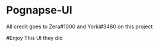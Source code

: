 # Pognapse-UI
All credit goes to Zera#1000 and Yorki#3480 on this project

#Enjoy This UI  they did
